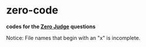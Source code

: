 # zero-code
__codes for the [Zero Judge](https://zerojudge.tw/) questions__

Notice: File names that begin with an "x" is incomplete.
